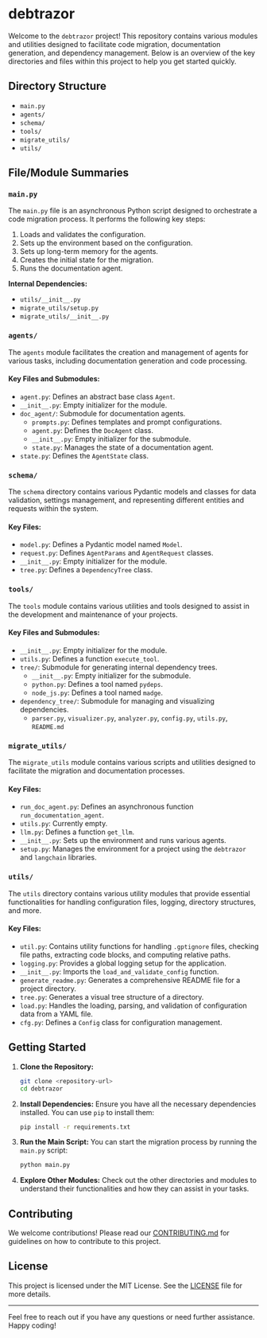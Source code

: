 # debtrazor

Welcome to the `debtrazor` project! This repository contains various modules and utilities designed to facilitate code migration, documentation generation, and dependency management. Below is an overview of the key directories and files within this project to help you get started quickly.

## Directory Structure

- `main.py`
- `agents/`
- `schema/`
- `tools/`
- `migrate_utils/`
- `utils/`

## File/Module Summaries

### `main.py`
The `main.py` file is an asynchronous Python script designed to orchestrate a code migration process. It performs the following key steps:
1. Loads and validates the configuration.
2. Sets up the environment based on the configuration.
3. Sets up long-term memory for the agents.
4. Creates the initial state for the migration.
5. Runs the documentation agent.

**Internal Dependencies:** 
- `utils/__init__.py`
- `migrate_utils/setup.py`
- `migrate_utils/__init__.py`

### `agents/`
The `agents` module facilitates the creation and management of agents for various tasks, including documentation generation and code processing.

#### Key Files and Submodules:
- `agent.py`: Defines an abstract base class `Agent`.
- `__init__.py`: Empty initializer for the module.
- `doc_agent/`: Submodule for documentation agents.
  - `prompts.py`: Defines templates and prompt configurations.
  - `agent.py`: Defines the `DocAgent` class.
  - `__init__.py`: Empty initializer for the submodule.
  - `state.py`: Manages the state of a documentation agent.
- `state.py`: Defines the `AgentState` class.

### `schema/`
The `schema` directory contains various Pydantic models and classes for data validation, settings management, and representing different entities and requests within the system.

#### Key Files:
- `model.py`: Defines a Pydantic model named `Model`.
- `request.py`: Defines `AgentParams` and `AgentRequest` classes.
- `__init__.py`: Empty initializer for the module.
- `tree.py`: Defines a `DependencyTree` class.

### `tools/`
The `tools` module contains various utilities and tools designed to assist in the development and maintenance of your projects.

#### Key Files and Submodules:
- `__init__.py`: Empty initializer for the module.
- `utils.py`: Defines a function `execute_tool`.
- `tree/`: Submodule for generating internal dependency trees.
  - `__init__.py`: Empty initializer for the submodule.
  - `python.py`: Defines a tool named `pydeps`.
  - `node_js.py`: Defines a tool named `madge`.
- `dependency_tree/`: Submodule for managing and visualizing dependencies.
  - `parser.py`, `visualizer.py`, `analyzer.py`, `config.py`, `utils.py`, `README.md`

### `migrate_utils/`
The `migrate_utils` module contains various scripts and utilities designed to facilitate the migration and documentation processes.

#### Key Files:
- `run_doc_agent.py`: Defines an asynchronous function `run_documentation_agent`.
- `utils.py`: Currently empty.
- `llm.py`: Defines a function `get_llm`.
- `__init__.py`: Sets up the environment and runs various agents.
- `setup.py`: Manages the environment for a project using the `debtrazor` and `langchain` libraries.

### `utils/`
The `utils` directory contains various utility modules that provide essential functionalities for handling configuration files, logging, directory structures, and more.

#### Key Files:
- `util.py`: Contains utility functions for handling `.gptignore` files, checking file paths, extracting code blocks, and computing relative paths.
- `logging.py`: Provides a global logging setup for the application.
- `__init__.py`: Imports the `load_and_validate_config` function.
- `generate_readme.py`: Generates a comprehensive README file for a project directory.
- `tree.py`: Generates a visual tree structure of a directory.
- `load.py`: Handles the loading, parsing, and validation of configuration data from a YAML file.
- `cfg.py`: Defines a `Config` class for configuration management.

## Getting Started

1. **Clone the Repository:**
   ```bash
   git clone <repository-url>
   cd debtrazor
   ```

2. **Install Dependencies:**
   Ensure you have all the necessary dependencies installed. You can use `pip` to install them:
   ```bash
   pip install -r requirements.txt
   ```

3. **Run the Main Script:**
   You can start the migration process by running the `main.py` script:
   ```bash
   python main.py
   ```

4. **Explore Other Modules:**
   Check out the other directories and modules to understand their functionalities and how they can assist in your tasks.

## Contributing

We welcome contributions! Please read our [CONTRIBUTING.md](CONTRIBUTING.md) for guidelines on how to contribute to this project.

## License

This project is licensed under the MIT License. See the [LICENSE](LICENSE) file for more details.

---

Feel free to reach out if you have any questions or need further assistance. Happy coding!